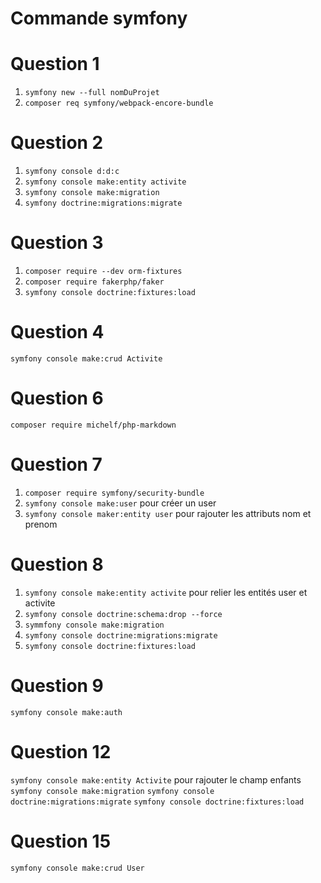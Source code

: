 Commande symfony
================
# Question 1
1. `symfony new --full nomDuProjet`
2. `composer req symfony/webpack-encore-bundle`

# Question 2
1. `symfony console d:d:c`
2. `symfony console make:entity activite`
3. `symfony console make:migration`
4. `symfony doctrine:migrations:migrate`

# Question 3
1. `composer require --dev orm-fixtures`
2. `composer require fakerphp/faker`
3. `symfony console doctrine:fixtures:load`

# Question 4

`symfony console make:crud Activite`

# Question 6

`composer require michelf/php-markdown`

# Question 7

1. `composer require symfony/security-bundle`
2. `symfony console make:user` pour créer un user
3. `symfony console maker:entity user` pour rajouter les attributs nom et prenom

# Question 8
1. `symfony console make:entity activite` pour relier les entités user et activite
2. `symfony console doctrine:schema:drop --force`
3. `symmfony console make:migration`
4. `symfony console doctrine:migrations:migrate `
5. `symfony console doctrine:fixtures:load`

# Question 9
`symfony console make:auth`

# Question 12
`symfony console make:entity Activite` pour rajouter le champ enfants
`symfony console make:migration`
`symfony console doctrine:migrations:migrate`
`symfony console doctrine:fixtures:load`

# Question 15
`symfony console make:crud User`





